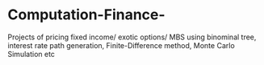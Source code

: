 # Computation-Finance-
Projects of pricing fixed income/ exotic options/ MBS using binominal tree, interest rate path generation, Finite-Difference method, Monte Carlo Simulation etc
